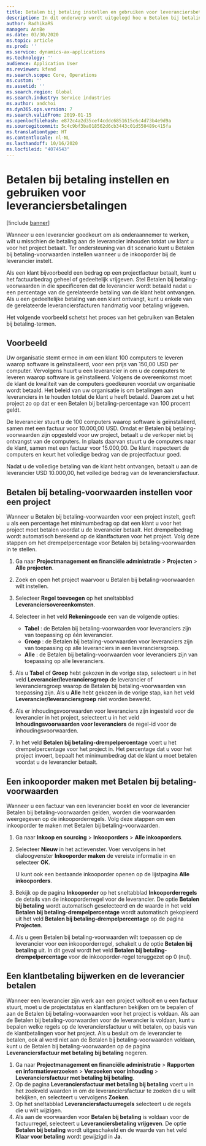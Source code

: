 ```yaml
---
title: Betalen bij betaling instellen en gebruiken voor leveranciersbetalingen
description: In dit onderwerp wordt uitgelegd hoe u Betalen bij betaling-voorwaarden kunt maken, zodat u gedeeltelijke leveranciersbetalingen kunt vrijgeven op basis van klantbetalingen.
author: RadhikaRS
manager: AnnBe
ms.date: 03/30/2020
ms.topic: article
ms.prod: ''
ms.service: dynamics-ax-applications
ms.technology: ''
audience: Application User
ms.reviewer: kfend
ms.search.scope: Core, Operations
ms.custom: ''
ms.assetid: ''
ms.search.region: Global
ms.search.industry: Service industries
ms.author: andchoi
ms.dyn365.ops.version: 7
ms.search.validFrom: 2019-01-15
ms.openlocfilehash: e872c4a2d35cef4cddc6851615c6c4d73b4e9d9a
ms.sourcegitcommit: 5c4c9bf3ba018562d6cb3443c01d550489c415fa
ms.translationtype: HT
ms.contentlocale: nl-NL
ms.lasthandoff: 10/16/2020
ms.locfileid: "4074543"
---
```

# <a name="set-up-and-use-pay-when-paid-vendor-payments"></a>Betalen bij betaling instellen en gebruiken voor leveranciersbetalingen

[!include [banner](../includes/banner.md)]

Wanneer u een leverancier goedkeurt om als onderaannemer te werken, wilt u misschien de betaling aan de leverancier inhouden totdat uw klant u voor het project betaalt. Ter ondersteuning van dit scenario kunt u Betalen bij betaling-voorwaarden instellen wanneer u de inkooporder bij de leverancier instelt.

Als een klant bijvoorbeeld een bedrag op een projectfactuur betaalt, kunt u het factuurbedrag geheel of gedeeltelijk vrijgeven. Stel Betalen bij betaling-voorwaarden in die specificeren dat de leverancier wordt betaald nadat u een percentage van de gerelateerde betaling van de klant hebt ontvangen. Als u een gedeeltelijke betaling van een klant ontvangt, kunt u enkele van de gerelateerde leveranciersfacturen handmatig voor betaling vrijgeven.

Het volgende voorbeeld schetst het proces van het gebruiken van Betalen bij betaling-termen.

## <a name="example"></a>Voorbeeld

Uw organisatie stemt ermee in om een klant 100 computers te leveren waarop software is geïnstalleerd, voor een prijs van 150,00 USD per computer. Vervolgens huurt u een leverancier in om u de computers te leveren waarop software is geïnstalleerd. Volgens de overeenkomst moet de klant de kwaliteit van de computers goedkeuren voordat uw organisatie wordt betaald. Het beleid van uw organisatie is om betalingen aan leveranciers in te houden totdat de klant u heeft betaald. Daarom zet u het project zo op dat er een Betalen bij betaling-percentage van 100 procent geldt.

De leverancier stuurt u de 100 computers waarop software is geïnstalleerd, samen met een factuur voor 10.000,00 USD. Omdat er Betalen bij betaling-voorwaarden zijn opgesteld voor uw project, betaalt u de verkoper niet bij ontvangst van de computers. In plaats daarvan stuurt u de computers naar de klant, samen met een factuur voor 15.000,00. De klant inspecteert de computers en keurt het volledige bedrag van de projectfactuur goed.

Nadat u de volledige betaling van de klant hebt ontvangen, betaalt u aan de leverancier USD 10.000,00, het volledige bedrag van de leveranciersfactuur.

## <a name="set-up-pwp-terms-for-a-project"></a>Betalen bij betaling-voorwaarden instellen voor een project

Wanneer u Betalen bij betaling-voorwaarden voor een project instelt, geeft u als een percentage het minimumbedrag op dat een klant u voor het project moet betalen voordat u de leverancier betaalt. Het drempelbedrag wordt automatisch berekend op de klantfacturen voor het project. Volg deze stappen om het drempelpercentage voor Betalen bij betaling-voorwaarden in te stellen.

1. Ga naar **Projectmanagement en financiële administratie** \> **Projecten** \> **Alle projecten**.
2. Zoek en open het project waarvoor u Betalen bij betaling-voorwaarden wilt instellen.
3. Selecteer **Regel toevoegen** op het sneltabblad **Leveranciersovereenkomsten**.
3. Selecteer in het veld **Rekeningcode** een van de volgende opties:

    - **Tabel** : de Betalen bij betaling-voorwaarden voor leveranciers zijn van toepassing op één leverancier.
    - **Groep** : de Betalen bij betaling-voorwaarden voor leveranciers zijn van toepassing op alle leveranciers in een leveranciersgroep.
    - **Alle** : de Betalen bij betaling-voorwaarden voor leveranciers zijn van toepassing op alle leveranciers.

4. Als u **Tabel** of **Groep** hebt gekozen in de vorige stap, selecteert u in het veld **Leverancier/leveranciersgroep** de leverancier of leveranciersgroep waarop de Betalen bij betaling-voorwaarden van toepassing zijn. Als u **Alle** hebt gekozen in de vorige stap, kan het veld **Leverancier/leveranciersgroep** niet worden bewerkt.
5. Als er inhoudingsvoorwaarden voor leveranciers zijn ingesteld voor de leverancier in het project, selecteert u in het veld **Inhoudingsvoorwaarden voor leveranciers** de regel-id voor de inhoudingsvoorwaarden.
6. In het veld **Betalen bij betaling-drempelpercentage** voert u het drempelpercentage voor het project in. Het percentage dat u voor het project invoert, bepaalt het minimumbedrag dat de klant u moet betalen voordat u de leverancier betaalt.

## <a name="create-a-po-that-has-pwp-terms"></a>Een inkooporder maken met Betalen bij betaling-voorwaarden

Wanneer u een factuur van een leverancier boekt en voor de leverancier Betalen bij betaling-voorwaarden gelden, worden die voorwaarden weergegeven op de inkooporderregels. Volg deze stappen om een inkooporder te maken met Betalen bij betaling-voorwaarden.

1. Ga naar **Inkoop en sourcing** \> **Inkooporders** \> **Alle inkooporders**.
2. Selecteer **Nieuw** in het actievenster. Voer vervolgens in het dialoogvenster **Inkooporder maken** de vereiste informatie in en selecteer **OK**.

    U kunt ook een bestaande inkooporder openen op de lijstpagina **Alle inkooporders**.

4. Bekijk op de pagina **Inkooporder** op het sneltabblad **Inkooporderregels** de details van de inkooporderregel voor de leverancier. De optie **Betalen bij betaling** wordt automatisch geselecteerd en de waarde in het veld **Betalen bij betaling-drempelpercentage** wordt automatisch gekopieerd uit het veld **Betalen bij betaling-drempelpercentage** op de pagina **Projecten**.
6. Als u geen Betalen bij betaling-voorwaarden wilt toepassen op de leverancier voor een inkooporderregel, schakelt u de optie **Betalen bij betaling** uit. In dit geval wordt het veld **Betalen bij betaling-drempelpercentage** voor de inkooporder-regel teruggezet op 0 (nul).

## <a name="update-a-customer-payment-and-pay-the-vendor"></a>Een klantbetaling bijwerken en de leverancier betalen

Wanneer een leverancier zijn werk aan een project voltooit en u een factuur stuurt, moet u de projectstatus en klantfacturen bekijken om te bepalen of aan de Betalen bij betaling-voorwaarden voor het project is voldaan. Als aan de Betalen bij betaling-voorwaarden voor de leverancier is voldaan, kunt u bepalen welke regels op de leveranciersfactuur u wilt betalen, op basis van de klantbetalingen voor het project. Als u besluit om de leverancier te betalen, ook al werd niet aan de Betalen bij betaling-voorwaarden voldaan, kunt u de Betalen bij betaling-voorwaarden op de pagina **Leveranciersfactuur met betaling bij betaling** negeren.

1. Ga naar **Projectmanagement en financiële administratie** \> **Rapporten en informatieverzoeken** \> **Verzoeken voor inhouding** \> **Leveranciersfactuur met betaling bij betaling**.
2. Op de pagina **Leveranciersfactuur met betaling bij betaling** voert u in het zoekveld waarden in om de leveranciersfactuur te zoeken die u wilt bekijken, en selecteert u vervolgens **Zoeken**.
3. Op het sneltabblad **Leveranciersfactuurregels** selecteert u de regels die u wilt wijzigen.
4. Als aan de voorwaarden voor **Betalen bij betaling** is voldaan voor de factuurregel, selecteert u **Leveranciersbetaling vrijgeven**. De optie **Betalen bij betaling** wordt uitgeschakeld en de waarde van het veld **Klaar voor betaling** wordt gewijzigd in **Ja**.
